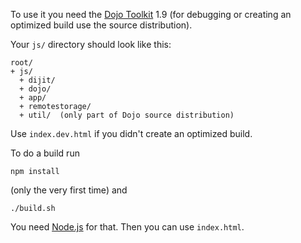 To use it you need the [Dojo Toolkit](http://dojotoolkit.org/) 1.9 (for debugging or creating an optimized build use the source distribution).

Your `js/` directory should look like this:

```
root/
+ js/
  + dijit/
  + dojo/
  + app/
  + remotestorage/
  + util/  (only part of Dojo source distribution)
```

Use `index.dev.html` if you didn't create an optimized build.

To do a build run

    npm install

(only the very first time) and

    ./build.sh

You need [Node.js](http://nodejs.org/) for that. Then you can use `index.html`.
